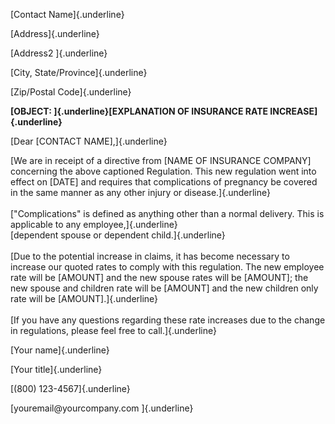 [Contact Name]{.underline}

[Address]{.underline}

[Address2 ]{.underline}

[City, State/Province]{.underline}

[Zip/Postal Code]{.underline}

**[OBJECT: ]{.underline}[EXPLANATION OF INSURANCE RATE
INCREASE]{.underline}**

[Dear \[CONTACT NAME\],]{.underline}

[We are in receipt of a directive from \[NAME OF INSURANCE COMPANY\]
concerning the above captioned Regulation. This new regulation went into
effect on \[DATE\] and requires that complications of pregnancy be
covered in the same manner as any other injury or disease.]{.underline}\
\
[\"Complications\" is defined as anything other than a normal delivery.
This is applicable to any employee,]{.underline}\
[dependent spouse or dependent child.]{.underline}\
\
[Due to the potential increase in claims, it has become necessary to
increase our quoted rates to comply with this regulation. The new
employee rate will be \[AMOUNT\] and the new spouse rates will be
\[AMOUNT\]; the new spouse and children rate will be \[AMOUNT\] and the
new children only rate will be \[AMOUNT\].]{.underline}\
\
[If you have any questions regarding these rate increases due to the
change in regulations, please feel free to call.]{.underline}

[Your name]{.underline}

[Your title]{.underline}

[(800) 123-4567]{.underline}

[youremail\@yourcompany.com ]{.underline}
